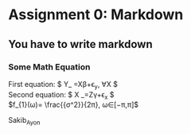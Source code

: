 # Assignment 0: Markdown
## You have to write markdown
### Some Math Equation

                    
                          
   <p>
  First  equation: $ Y_ =Xβ+ϵ<sub>y</sub>, ∀X $ <br>
  Second equation: $ X _=Zγ+ϵ<sub>x</sub> $  <br>
  $f_{1}(ω)= \frac{{σ^2}}{2π}, ω∈[−π,π]$
                    
  </p>     

Sakib<sub>Ayon</sub>
                    
                
                    


